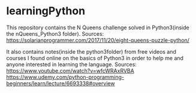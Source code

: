 # learningPython

This repository contains the N Queens challenge solved in Python3(inside the nQueens_Python3 folder).
Sources:
https://solarianprogrammer.com/2017/11/20/eight-queens-puzzle-python/

It also contains notes(inside the python3folder) from free videos and courses I found online on the
basics of Python3 in order to help me and anyone interested in learning the
language.
Sources:
https://www.youtube.com/watch?v=wfcWRAxRVBA
https://www.udemy.com/python-programming-beginners/learn/lecture/6693338#overview

